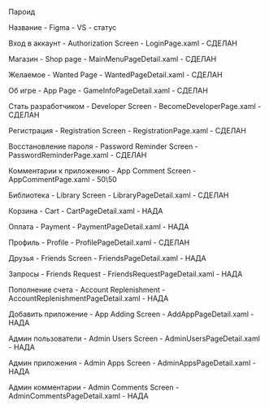 Пароид

Название - Figma - VS - статус

Вход в аккаунт - Authorization Screen - LoginPage.xaml - СДЕЛАН

Магазин - Shop page - MainMenuPageDetail.xaml - СДЕЛАН

Желаемое - Wanted Page - WantedPageDetail.xaml - СДЕЛАН

Об игре - App Page - GameInfoPageDetail.xaml - СДЕЛАН

Стать разработчиком - Developer Screen - BecomeDeveloperPage.xaml - СДЕЛАН

Регистрация - Registration Screen - RegistrationPage.xaml - СДЕЛАН

Восстановление пароля - Password Reminder Screen - PasswordReminderPage.xaml - СДЕЛАН

Комментарии к приложению - App Comment Screen - AppCommentPage.xaml - 50\50

Библиотека - Library Screen - LibraryPageDetail.xaml - СДЕЛАН

Корзина - Cart - CartPageDetail.xaml - НАДА

Оплата - Payment - PaymentPageDetail.xaml - НАДА

Профиль - Profile - ProfilePageDetail.xaml - СДЕЛАН

Друзья - Friends Screen - FriendsPageDetail.xaml - НАДА

Запросы - Friends Request - FriendsRequestPageDetail.xaml - НАДА

Пополнение счета - Account Replenishment - AccountReplenishmentPageDetail.xaml - НАДА

Добавить приложение - App Adding Screen - AddAppPageDetail.xaml - НАДА

Админ пользователи - Admin Users Screen - AdminUsersPageDetail.xaml - НАДА

Админ приложения - Admin Apps Screen - AdminAppsPageDetail.xaml - НАДА

Админ комментарии - Admin Comments Screen - AdminCommentsPageDetail.xaml - НАДА
